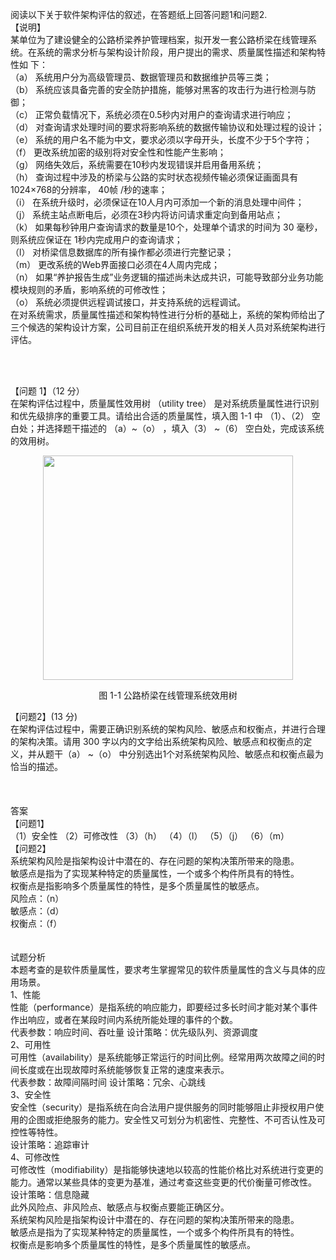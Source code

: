 <div class="detail lh2"><p>阅读以下关于软件架构评估的叙述，在答题纸上回答问题1和问题2.<br/>【说明】<br/>某单位为了建设健全的公路桥梁养护管理档案，拟开发一套公路桥梁在线管理系统。在系统的需求分析与架构设计阶段，用户提出的需求、质量属性描述和架构特性如 下：<br/>（a） 系统用户分为高级管理员、数据管理员和数据维护员等三类；<br/>（b） 系统应该具备完善的安全防护措施，能够对黑客的攻击行为进行检测与防御；<br/>（c） 正常负载情况下，系统必须在0.5秒内对用户的查询请求进行响应；<br/>（d） 对查询请求处理时间的要求将影响系统的数据传输协议和处理过程的设计；<br/>（e） 系统的用户名不能为中文，要求必须以字母开头，长度不少于5个字符；<br/>（f） 更改系统加密的级别将对安全性和性能产生影响；<br/>（g） 网络失效后，系统需要在10秒内发现错误并启用备用系统；<br/>（h） 查询过程中涉及的桥梁与公路的实时状态视频传输必须保证画面具有1024×768的分辨率， 40帧 /秒的速率；<br/>（i） 在系统升级时，必须保证在10人月内可添加一个新的消息处理中间件；<br/>（j） 系统主站点断电后，必须在3秒内将访问请求重定向到备用站点；<br/>（k） 如果每秒钟用户查询请求的数量是10个，处理单个请求的时间为 30 毫秒，则系统应保证在 1秒内完成用户的查询请求；<br/>（l） 对桥梁信息数据库的所有操作都必须进行完整记录；<br/>（m） 更改系统的Web界面接口必须在4人周内完成；<br/>（n） 如果“养护报告生成”业务逻辑的描述尚未达成共识，可能导致部分业务功能 模块规则的矛盾，影响系统的可修改性；<br/>（o） 系统必须提供远程调试接口，并支持系统的远程调试。<br/>在对系统需求，质量属性描述和架构特性进行分析的基础上，系统的架构师给出了三个候选的架构设计方案，公司目前正在组织系统开发的相关人员对系统架构进行评估。</p><br/><br/><p>【问题 1】（12 分）<br/>在架构评估过程中，质量属性效用树 （utility tree） 是对系统质量属性进行识别和优先级排序的重要工具。请给出合适的质量属性，填入图 1-1 中 （1）、（2） 空白处；并选择题干描述的 （a）~（o） ，填入（3） ~（6） 空白处，完成该系统的效用树。</p>
<div style="text-align: center;"><img alt="" src="https://lstatic.xisaiwang.com/tiku/uploadfiles/2017-11/64fb7a5a48dc41a3a20a6315f9f73333_.png" style="width: 400px; height: 359px;"/></div><p style="text-align: center;">图 1-1 公路桥梁在线管理系统效用树</p>
【问题2】(13 分)<br/>
在架构评估过程中，需要正确识别系统的架构风险、敏感点和权衡点，并进行合理的架构决策。请用 300 字以内的文字给出系统架构风险、敏感点和权衡点的定义，并从题干（a） ~（o） 中分别选出1个对系统架构风险、敏感点和权衡点最为恰当的描述。<br/>
<br/><br/><br/>答案<br/>【问题1】<br/>
（1）安全性            （2）可修改性                （3）（h）       （4）（l）        （5）（j）        （6）（m）<br/>
【问题2】<br/>
系统架构风险是指架构设计中潜在的、存在问题的架构决策所带来的隐患。<br/>
敏感点是指为了实现某种特定的质量属性，一个或多个构件所具有的特性。<br/>
权衡点是指影响多个质量属性的特性，是多个质量属性的敏感点。<br/>
风险点：（n）<br/>
敏感点：（d）<br/>
权衡点：（f）<br/><br/><br/>试题分析<br/>本题考查的是软件质量属性，要求考生掌握常见的软件质量属性的含义与具体的应用场景。<br/>
<div>
1、性能</div>
<div>
性能（performance）是指系统的响应能力，即要经过多长时间才能对某个事件作出响应，或者在某段时间内系统所能处理的事件的个数。</div>
<div>
代表参数：响应时间、吞吐量<span class="Apple-tab-span" style="white-space:pre"> </span>设计策略：优先级队列、资源调度</div>
<div>
2、可用性</div>
<div>
可用性（availability）是系统能够正常运行的时间比例。经常用两次故障之间的时间长度或在出现故障时系统能够恢复正常的速度来表示。</div>
<div>
代表参数：故障间隔时间<span class="Apple-tab-span" style="white-space:pre"> </span>设计策略：冗余、心跳线</div>
<div>
3、安全性</div>
<div>
安全性（security）是指系统在向合法用户提供服务的同时能够阻止非授权用户使用的企图或拒绝服务的能力。安全性又可划分为机密性、完整性、不可否认性及可控性等特性。</div>
<div>
设计策略：追踪审计</div>
<div>
4、可修改性</div>
<div>
可修改性（modifiability）是指能够快速地以较高的性能价格比对系统进行变更的能力。通常以某些具体的变更为基准，通过考查这些变更的代价衡量可修改性。<br/>
设计策略：信息隐藏<br/>
此外风险点、非风险点、敏感点与权衡点要能正确区分。</div>
系统架构风险是指架构设计中潜在的、存在问题的架构决策所带来的隐患。<br/>
敏感点是指为了实现某种特定的质量属性，一个或多个构件所具有的特性。<br/>
权衡点是影响多个质量属性的特性，是多个质量属性的敏感点。</div>
